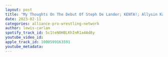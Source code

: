 ```yaml
---
layout: post
title: "My Thoughts On The Debut Of Steph De Lander; KENTA!; Allysin Kay and Marti Belle Return To Impact !"
date: 2023-02-11
categories: alliance-pro-wrestling-network
author: lewis-carlan
spotify_track_id: 5c1teN0HBLKhInR1a4Ad8y
youtube_video_id: 
apple_track_id: 1000599163591
youtube_metadata: 
---
```

